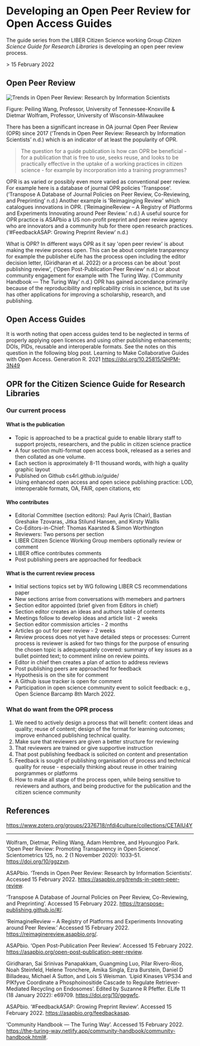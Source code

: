 # Developing an Open Peer Review for Open Access Guides

The guide series from the LIBER Citizen Science working Group _Citizen Science Guide for Research Libraries_ is developing an open peer review process.

\> 15 February 2022

## Open Peer Review

![Trends in Open Peer Review: Research by Information Scientists](https://asapbio.org/wp-content/uploads/2020/06/Growth-of-OPR-journals-by-discipline-groups.png)

Figure: Peiling Wang, Professor, University of Tennessee-Knoxville & Dietmar Wolfram, Professor, University of Wisconsin-Milwaukee

There has been a significant increase in OA journal Open Peer Review (OPR) since 2017 (‘Trends in Open Peer Review: Research by Information Scientists’ n.d.) which is an indicator of at least the popularity of OPR.

> The question for a guide publication is how can OPR be beneficial - for a publication that is free to use, seeks reuse, and looks to be practically effective in the  uptake of a working practices in citizen science - for example by incorporation into a training programmes?

OPR is as varied or possibly even more varied as conventional peer review. For example here is a database of journal OPR policies 'Transpose'. (‘Transpose A Database of Journal Policies on Peer Review, Co-Reviewing, and Preprinting’ n.d.) Another example is 'Reimaginging Review' which catalogues innovations in OPR. (‘ReimagineReview – A Registry of Platforms and Experiments Innovating around Peer Review.’ n.d.) A useful source for OPR practice is ASAPbio a US non-profit preprint and peer review agency who are innovators and a community hub for there open research practices. (‘#FeedbackASAP: Growing Preprint Review’ n.d.)

What is OPR? In different ways OPR as it say 'open peer review' is about making the review process open. This can be about complete tranparency for example the publisher eLife  has the process open including the editor decision letter, (Giridharan et al. 2022) or a process can be about 'post publishing review', (‘Open Post-Publication Peer Review’ n.d.) or about community engagement for example with The Turing Way. (‘Community Handbook — The Turing Way’ n.d.) OPR has gained accendance primarily because of the reproducibility and replicability crisis in science, but its use has other applications for improving a scholarship, research, and publishing.

## Open Access Guides

It is worth noting that open access guides tend to be neglected in terms of properly applying open licences and using other publishing enhancements; DOIs, PIDs, reusable and interoperable formats. See the notes on this question in the following blog post. Learning to Make Collaborative Guides with Open Access. Generation R. 2021 https://doi.org/10.25815/QHPM-3N49

## OPR for the Citizen Science Guide for Research Libraries

### Our current process

#### What is the publication

 - Topic is approached to be a practical guide to enable library staff to support projects, researchers, and the public in citizen science practice
 - A four section multi-format open access book, released as a series and then collated as one volume.
 - Each section is approximately 8-11 thousand words, with high a quality graphic layout
 - Published on Github cs4rl.github.io/guide/
 - Using enhanced open access and open sciece publishing practice: LOD, interoperable formats, OA, FAIR, open citations, etc

#### Who contributes

  - Editorial Committee (section editors): Paul Ayris (Chair), Bastian Greshake Tzovaras, Jitka Stilund Hansen, and Kirsty Wallis 
  - Co-Editors-in-Chief: Thomas Kaarsted & Simon Worthington 
  - Reviewers: Two persons per section
  - LIBER Citizen Science Working Group members optionally review or comment
  - LIBER office contributes comments
  - Post publishing peers are approached for feedback

#### What is the current review process

  - Initial sections topics set by WG following LIBER CS recommendations paper
  - New sections arrise from conversations with memebers and partners
  - Section editor appointed (brief given from Editors in chief)
  - Section editor creates an ideas and authors table of contents
  - Meetings follow to develop ideas and article list - 2 weeks
  - Section editor commission articles - 2 months
  - Articles go out for peer review - 2 weeks
  - Review process does not yet have detailed steps or processes: Current process is reviewer is asked for two things for the purpose of ensuring the chosen topic is adequequately covered: summary of key issues as a bullet pointed text; to comment inline on review points. 
  - Editor in chief then creates a plan of action to address reviews
  - Post publishing peers are approached for feedback
  - Hypothesis is on the site for comment
  - A Github issue tracker is open for comment
  - Participation in open science community event to solicit feedback: e.g., Open Science Barcamp 8th March 2022.

### What do want from the OPR process

  1. We need to actively design a process that will benefit: content ideas and quality; reuse of content; design of the format for learning outcomes; improve enhanced publishing technical quality.
  2. Make sure that reviewers are given a better structure for reviewing
  3. That reviewers are trained or give supportive instruction
  4. That post publishing feedback is solicited on content and presentation
  5. Feedback is sought of publishing organisation of process and technical quality for reuse - especially thinking about reuse in other training porgrammes or platforms
  6. How to make all stage of the process open, while being sensitive to reviewers and authors, and being productive for the publication and the citizen science community

## References

https://www.zotero.org/groups/2376718/nfdi4culture/collections/CETAIU4Y

---

Wolfram, Dietmar, Peiling Wang, Adam Hembree, and Hyoungjoo Park. ‘Open Peer Review: Promoting Transparency in Open Science’. Scientometrics 125, no. 2 (1 November 2020): 1033–51. https://doi.org/10/ggzzvn.

ASAPbio. ‘Trends in Open Peer Review: Research by Information Scientists’. Accessed 15 February 2022. https://asapbio.org/trends-in-open-peer-review.

‘Transpose A Database of Journal Policies on Peer Review, Co-Reviewing, and Preprinting’. Accessed 15 February 2022. https://transpose-publishing.github.io/#/.

‘ReimagineReview – A Registry of Platforms and Experiments Innovating around Peer Review.’ Accessed 15 February 2022. https://reimaginereview.asapbio.org/.

ASAPbio. ‘Open Post-Publication Peer Review’. Accessed 15 February 2022. https://asapbio.org/open-post-publication-peer-review.

Giridharan, Sai Srinivas Panapakkam, Guangming Luo, Pilar Rivero-Rios, Noah Steinfeld, Helene Tronchere, Amika Singla, Ezra Burstein, Daniel D Billadeau, Michael A Sutton, and Lois S Weisman. ‘Lipid Kinases VPS34 and PIKfyve Coordinate a Phosphoinositide Cascade to Regulate Retriever-Mediated Recycling on Endosomes’. Edited by Suzanne R Pfeffer. ELife 11 (18 January 2022): e69709. https://doi.org/10/gpgwfc.

ASAPbio. ‘#FeedbackASAP: Growing Preprint Review’. Accessed 15 February 2022. https://asapbio.org/feedbackasap.

‘Community Handbook — The Turing Way’. Accessed 15 February 2022. https://the-turing-way.netlify.app/community-handbook/community-handbook.html#.

